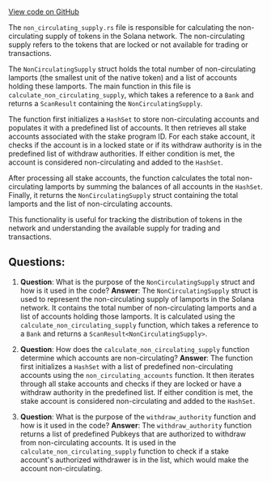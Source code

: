 
[View code on GitHub](https://github.com/solana-labs/solana/blob/master/runtime/src/non_circulating_supply.rs)

The `non_circulating_supply.rs` file is responsible for calculating the non-circulating supply of tokens in the Solana network. The non-circulating supply refers to the tokens that are locked or not available for trading or transactions.

The `NonCirculatingSupply` struct holds the total number of non-circulating lamports (the smallest unit of the native token) and a list of accounts holding these lamports. The main function in this file is `calculate_non_circulating_supply`, which takes a reference to a `Bank` and returns a `ScanResult` containing the `NonCirculatingSupply`.

The function first initializes a `HashSet` to store non-circulating accounts and populates it with a predefined list of accounts. It then retrieves all stake accounts associated with the stake program ID. For each stake account, it checks if the account is in a locked state or if its withdraw authority is in the predefined list of withdraw authorities. If either condition is met, the account is considered non-circulating and added to the `HashSet`.

After processing all stake accounts, the function calculates the total non-circulating lamports by summing the balances of all accounts in the `HashSet`. Finally, it returns the `NonCirculatingSupply` struct containing the total lamports and the list of non-circulating accounts.

This functionality is useful for tracking the distribution of tokens in the network and understanding the available supply for trading and transactions.
## Questions: 
 1. **Question**: What is the purpose of the `NonCirculatingSupply` struct and how is it used in the code?
   **Answer**: The `NonCirculatingSupply` struct is used to represent the non-circulating supply of lamports in the Solana network. It contains the total number of non-circulating lamports and a list of accounts holding those lamports. It is calculated using the `calculate_non_circulating_supply` function, which takes a reference to a `Bank` and returns a `ScanResult<NonCirculatingSupply>`.

2. **Question**: How does the `calculate_non_circulating_supply` function determine which accounts are non-circulating?
   **Answer**: The function first initializes a `HashSet` with a list of predefined non-circulating accounts using the `non_circulating_accounts` function. It then iterates through all stake accounts and checks if they are locked or have a withdraw authority in the predefined list. If either condition is met, the stake account is considered non-circulating and added to the `HashSet`.

3. **Question**: What is the purpose of the `withdraw_authority` function and how is it used in the code?
   **Answer**: The `withdraw_authority` function returns a list of predefined Pubkeys that are authorized to withdraw from non-circulating accounts. It is used in the `calculate_non_circulating_supply` function to check if a stake account's authorized withdrawer is in the list, which would make the account non-circulating.